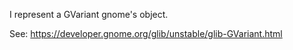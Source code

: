 I represent a GVariant gnome's object.

See: https://developer.gnome.org/glib/unstable/glib-GVariant.html